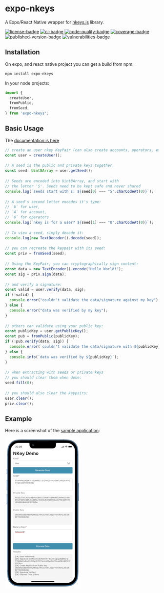 <!-- -*- mode: markdown -*- -->
<!-- template-checksum: 9099abc5b63eeda550e2381f4e791d327aaf6835 -->
<!-- branch: main -->
# expo-nkeys


A Expo/React Native wrapper for [nkeys.js](https://github.com/nats-io/nkeys.js) library.

[![license-badge](https://img.shields.io/github/license/astrawan/expo-nkeys?logo=Open%20Source%20Initiative)](https://github.com/astrawan/expo-nkeys/blob/main/LICENSE)
[![ci-badge](https://img.shields.io/github/actions/workflow/status/astrawan/expo-nkeys/test.yml?label=CI&logo=GitHub&branch=main)](https://github.com/astrawan/expo-nkeys/actions?query=branch%3Amain)
[![code-quality-badge](https://img.shields.io/codacy/grade/b4756ea6a53346db8cfaf9e27111e72c/main?logo=Codacy)](https://www.codacy.com/gh/astrawan/expo-nkeys/dashboard?utm_source=github.com&amp;utm_medium=referral&amp;utm_content=astrawan/expo-nkeys&amp;utm_campaign=Badge_Grade)
[![coverage-badge](https://img.shields.io/codacy/coverage/b4756ea6a53346db8cfaf9e27111e72c/main?logo=Jest)](https://www.codacy.com/gh/astrawan/expo-nkeys/dashboard?utm_source=github.com&utm_medium=referral&utm_content=astrawan/expo-nkeys&utm_campaign=Badge_Coverage)
[![published-version-badge](https://img.shields.io/npm/v/expo-nkeys?logo=npm)](https://www.npmjs.com/package/expo-nkeys)
[![vulnerabilities-badge](https://img.shields.io/snyk/vulnerabilities/npm/expo-nkeys?logo=Snyk)](https://snyk.io/advisor/npm-package/expo-nkeys)

## Installation
On expo, and react native project you can get a build from npm:
```bash
npm install expo-nkeys
```

In your node projects:
```javascript
import {
  createUser,
  fromPublic,
  fromSeed,
} from 'expo-nkeys';
```


## Basic Usage
The [documentation is here](https://nats-io.github.io/nkeys.js/)

```typescript
// create an user nkey KeyPair (can also create accounts, operators, etc).
const user = createUser();

// A seed is the public and private keys together.
const seed: Uint8Array = user.getSeed();

// Seeds are encoded into Uint8Array, and start with
// the letter 'S'. Seeds need to be kept safe and never shared
console.log(`seeds start with s: ${seed[0] === "S".charCodeAt(0)}`);

// A seed's second letter encodes it's type:
// `U` for user,
// `A` for account,
// `O` for operators
console.log(`nkey is for a user? ${seed[1] === "U".charCodeAt(0)}`);

// To view a seed, simply decode it:
console.log(new TextDecoder().decode(seed));

// you can recreate the keypair with its seed:
const priv = fromSeed(seed);

// Using the KeyPair, you can cryptographically sign content:
const data = new TextEncoder().encode("Hello World!");
const sig = priv.sign(data);

// and verify a signature:
const valid = user.verify(data, sig);
if (!valid) {
  console.error("couldn't validate the data/signature against my key");
} else {
  console.error("data was verified by my key");
}

// others can validate using your public key:
const publicKey = user.getPublicKey();
const pub = fromPublic(publicKey);
if (!pub.verify(data, sig)) {
  console.error(`couldn't validate the data/signature with ${publicKey}`);
} else {
  console.info(`data was verified by ${publicKey}`);
}

// when extracting with seeds or private keys
// you should clear them when done:
seed.fill(0);

// you should also clear the keypairs:
user.clear();
priv.clear();
```

## Example

Here is a screenshot of the [sample application](https://github.com/astrawan/expo-nkeys-demo):

![Screenshot of Demo App](https://raw.githubusercontent.com/astrawan/expo-nkeys-demo/main/assets/demo.png)
